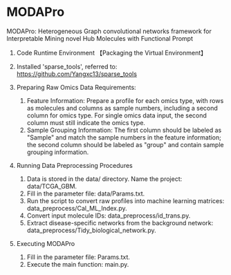 # MODAPro
MODAPro: Heterogeneous Graph convolutional networks framework for Interpretable Mining novel Hub Molecules with Functional Prompt
1. Code Runtime Environment
【Packaging the Virtual Environment】
2. Installed 'sparse_tools', referred to: https://github.com/Yangxc13/sparse_tools
   
3. Preparing Raw Omics Data
Requirements:
   1) Feature Information: Prepare a profile for each omics type, with rows as molecules and columns as sample numbers, including a second column for omics type. For single omics data input, the second column must still indicate the omics type.
   2) Sample Grouping Information: The first column should be labeled as "Sample" and match the sample numbers in the feature information; the second column should be labeled as "group" and contain sample grouping information.
   
4. Running Data Preprocessing Procedures
   1) Data is stored in the data/ directory. Name the project: data/TCGA_GBM.
   2) Fill in the parameter file: data/Params.txt.
   3) Run the script to convert raw profiles into machine learning matrices: data_preprocess/Cal_ML_Index.py.
   4) Convert input molecule IDs: data_preprocess/id_trans.py.
   5) Extract disease-specific networks from the background network: data_preprocess/Tidy_biological_network.py.

5. Executing MODAPro
   1) Fill in the parameter file: Params.txt.
   2) Execute the main function: main.py.
